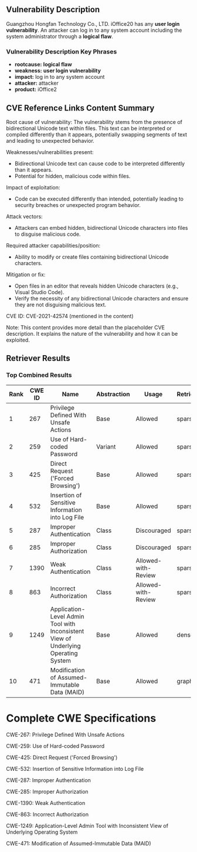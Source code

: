 ## Vulnerability Description
Guangzhou Hongfan Technology Co., LTD. iOffice20 has any **user login vulnerability**. An attacker can log in to any system account including the system administrator through a **logical flaw**.

### Vulnerability Description Key Phrases
- **rootcause:** **logical flaw**
- **weakness:** **user login vulnerability**
- **impact:** log in to any system account
- **attacker:** attacker
- **product:** iOffice2

## CVE Reference Links Content Summary
Root cause of vulnerability:
The vulnerability stems from the presence of bidirectional Unicode text within files. This text can be interpreted or compiled differently than it appears, potentially swapping segments of text and leading to unexpected behavior.

Weaknesses/vulnerabilities present:
- Bidirectional Unicode text can cause code to be interpreted differently than it appears.
- Potential for hidden, malicious code within files.

Impact of exploitation:
- Code can be executed differently than intended, potentially leading to security breaches or unexpected program behavior.

Attack vectors:
- Attackers can embed hidden, bidirectional Unicode characters into files to disguise malicious code.

Required attacker capabilities/position:
- Ability to modify or create files containing bidirectional Unicode characters.

Mitigation or fix:
- Open files in an editor that reveals hidden Unicode characters (e.g., Visual Studio Code).
- Verify the necessity of any bidirectional Unicode characters and ensure they are not disguising malicious text.

CVE ID: CVE-2021-42574 (mentioned in the content)

Note: This content provides more detail than the placeholder CVE description. It explains the nature of the vulnerability and how it can be exploited.

## Retriever Results

### Top Combined Results

| Rank | CWE ID | Name | Abstraction | Usage  | Retrievers | Individual Scores |
|------|--------|------|-------------|-------|------------|-------------------|
| 1 | 267 | Privilege Defined With Unsafe Actions | Base | Allowed | sparse | 0.144 |
| 2 | 259 | Use of Hard-coded Password | Variant | Allowed | sparse | 0.141 |
| 3 | 425 | Direct Request ('Forced Browsing') | Base | Allowed | sparse | 0.140 |
| 4 | 532 | Insertion of Sensitive Information into Log File | Base | Allowed | sparse | 0.139 |
| 5 | 287 | Improper Authentication | Class | Discouraged | sparse | 0.135 |
| 6 | 285 | Improper Authorization | Class | Discouraged | sparse | 0.135 |
| 7 | 1390 | Weak Authentication | Class | Allowed-with-Review | sparse | 0.133 |
| 8 | 863 | Incorrect Authorization | Class | Allowed-with-Review | sparse | 0.132 |
| 9 | 1249 | Application-Level Admin Tool with Inconsistent View of Underlying Operating System | Base | Allowed | dense | 0.458 |
| 10 | 471 | Modification of Assumed-Immutable Data (MAID) | Base | Allowed | graph | 0.002 |



# Complete CWE Specifications

CWE-267: Privilege Defined With Unsafe Actions

CWE-259: Use of Hard-coded Password

CWE-425: Direct Request ('Forced Browsing')

CWE-532: Insertion of Sensitive Information into Log File

CWE-287: Improper Authentication

CWE-285: Improper Authorization

CWE-1390: Weak Authentication

CWE-863: Incorrect Authorization

CWE-1249: Application-Level Admin Tool with Inconsistent View of Underlying Operating System

CWE-471: Modification of Assumed-Immutable Data (MAID)